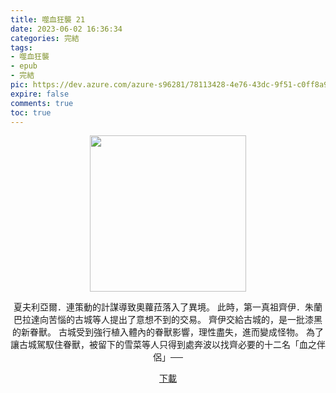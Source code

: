 ```yaml
---
title: 噬血狂襲 21
date: 2023-06-02 16:36:34
categories: 完結
tags:
- 噬血狂襲
- epub
- 完結
pic: https://dev.azure.com/azure-s96281/78113428-4e76-43dc-9f51-c0ff8a913055/_apis/git/repositories/a379171b-de46-4c10-9b0d-00da23959885/items?path=/Epub%20Cover/%E5%99%AC%E8%A1%80%E7%8B%82%E8%A5%B2-21.jpg&versionDescriptor%5BversionOptions%5D=0&versionDescriptor%5BversionType%5D=0&versionDescriptor%5Bversion%5D=main&resolveLfs=true&%24format=octetStream&api-version=5.0
expire: false
comments: true
toc: true
---
```


<div style="text-align:center" class="kratos-post-content">

<img width="250px" src="https://dev.azure.com/azure-s96281/78113428-4e76-43dc-9f51-c0ff8a913055/_apis/git/repositories/a379171b-de46-4c10-9b0d-00da23959885/items?path=/Epub%20Cover/%E5%99%AC%E8%A1%80%E7%8B%82%E8%A5%B2-21.jpg&versionDescriptor%5BversionOptions%5D=0&versionDescriptor%5BversionType%5D=0&versionDescriptor%5Bversion%5D=main&resolveLfs=true&%24format=octetStream&api-version=5.0">

<p>
夏夫利亞爾．連策動的計謀導致奧蘿菈落入了異境。
此時，第一真祖齊伊．朱蘭巴拉達向苦惱的古城等人提出了意想不到的交易。
齊伊交給古城的，是一批漆黑的新眷獸。
古城受到強行植入體內的眷獸影響，理性盡失，進而變成怪物。
為了讓古城駕馭住眷獸，被留下的雪菜等人只得到處奔波以找齊必要的十二名「血之伴侶」──
</p>

<p>
<a href="https://epubdatabase.azurewebsites.net/EBOOKS/EPUB/完結/噬血狂襲/%E5%99%AC%E8%A1%80%E7%8B%82%E8%A5%B221%20%E5%8D%81%E4%BA%8C%E7%9C%B7%E7%8D%B8%E8%88%87%E8%A1%80%E4%B9%8B%E9%9A%A8%E5%BE%9E%E5%80%91.epub?download=1">下載</a>
</p>

</div>
